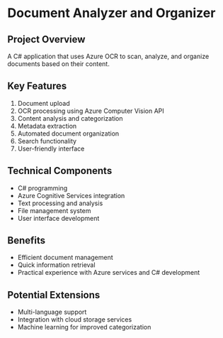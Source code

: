 # Document Analyzer and Organizer

## Project Overview
A C# application that uses Azure OCR to scan, analyze, and organize documents based on their content.

## Key Features
1. Document upload
2. OCR processing using Azure Computer Vision API
3. Content analysis and categorization
4. Metadata extraction
5. Automated document organization
6. Search functionality
7. User-friendly interface

## Technical Components
- C# programming
- Azure Cognitive Services integration
- Text processing and analysis
- File management system
- User interface development

## Benefits
- Efficient document management
- Quick information retrieval
- Practical experience with Azure services and C# development

## Potential Extensions
- Multi-language support
- Integration with cloud storage services
- Machine learning for improved categorization
